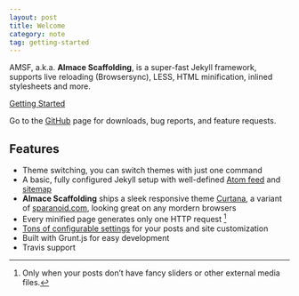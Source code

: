 ```yaml
---
layout: post
title: Welcome
category: note
tag: getting-started
---
```


AMSF, a.k.a. **Almace Scaffolding**, is a super-fast Jekyll framework, supports live reloading (Browsersync), LESS, HTML minification, inlined stylesheets and more.

<p class="largetype">
  <a href="http://sparanoid.com/lab/amsf/getting-started.html">Getting Started</a>
</p>

Go to the [GitHub](https://github.com/sparanoid/almace-scaffolding) page for downloads, bug reports, and feature requests.

## Features

- Theme switching, you can switch themes with just one command
- A basic, fully configured Jekyll setup with well-defined [Atom feed](https://github.com/sparanoid/almace-scaffolding/blob/master/_app/feed-atom.xml) and [sitemap](https://github.com/sparanoid/almace-scaffolding/blob/master/_app/sitemap.xml)
- **Almace Scaffolding** ships a sleek responsive theme [Curtana](https://github.com/sparanoid/amsf-curtana), a variant of [sparanoid.com](http://sparanoid.com/), looking great on any mordern browsers
- Every minified page generates only one HTTP request [^1]
- [Tons of configurable settings](https://github.com/sparanoid/almace-scaffolding/blob/master/_config.init.yml) for your posts and site customization
- Built with Grunt.js for easy development
- Travis support

[^1]: Only when your posts don’t have fancy sliders or other external media files.
